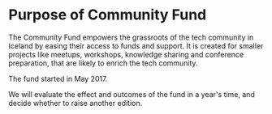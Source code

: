 # Purpose of Community Fund #

The Community Fund empowers the grassroots of the tech community in Iceland by easing their access to funds and support. It is created for smaller projects like meetups, workshops, knowledge sharing and conference preparation, that are likely to enrich the tech community.

The fund started in May 2017.

We will evaluate the effect and outcomes of the fund in a year's time, and decide whether to raise another edition.

